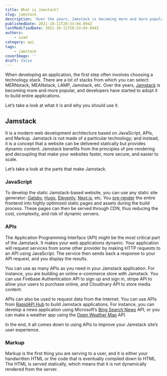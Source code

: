 ```yaml
---
title: What is Jamstack?
slug: jamstack
description: 'Over the years, Jamstack is becoming more and more popular, and developers have started to adopt it to build entire applications.'
publishedDate: 2021-10-11T20:53:04.094Z
lastModifiedDate: 2021-10-11T20:53:04.094Z
authors:
    - saad
category: api
tags:
    - jamstack
coverImage: ''
draft: false
---
```


<Lead>

When developing an application, the first step often involves choosing a technology stack. There are a lot of stacks from which you can select: MERNstack, MEANstack, LAMP, Jamstack, etc. Over the years, [Jamstack](https://jamstack.org/) is becoming more and more popular, and developers have started to adopt it to build entire applications.

</Lead>

Let’s take a look at what it is and why you should use it.

## Jamstack

It is a modern web development architecture based on JavaScript, APIs, and Markup. Jamstack is not made of a particular technology; and instead, it is a concept that a website can be delivered statically but provides dynamic content. Jamstack benefits from the principles of pre-rendering and decoupling that make your websites faster, more secure, and easier to scale.

Let’s take a look at the parts that make Jamstack.

### JavaScript

To develop the static Jamstack-based website, you can use any static site generator: [Gatsby](https://www.gatsbyjs.com/), [Hugo](https://gohugo.io/), [Eleventy](https://www.11ty.dev/), [Next.js](https://nextjs.org/), etc. You [pre-render](https://jamstack.org/glossary/pre-render/) the entire frontend into highly optimized static pages and assets during the build process. These pages can then be served through CDN, thus reducing the cost, complexity, and risk of dynamic servers.

### APIs

The Application Programming Interface (API) might be the most critical part of the Jamstack. It makes your web applications dynamic. Your application will request services from some other provider by making HTTP requests to an API using JavaScript. The service then sends back a response to your API request, and you display the results.

You can use as many APIs as you need in your Jamstack application. For instance, you are building an online e-commerce store with Jamstack. You can use Firebase Authentication API to sign up and sign in, stripe API to allow your users to purchase online, and Cloudinary API to store media content.

APIs can also be used to request data from the Internet. You can use APIs from [RapidAPI Hub](https://RapidAPI.com/hub?utm_source=RapidAPI.com/guides&utm_medium=DevRel&utm_campaign=DevRel) to build Jamstack applications. For instance, you can develop a news application using Microsoft’s [Bing Search News](https://RapidAPI.com/microsoft-azure-org-microsoft-cognitive-services/api/bing-news-search1/?utm_source=RapidAPI.com/guides&utm_medium=DevRel&utm_campaign=DevRel) API, or you can make a weather app using the [Open Weather Map](https://RapidAPI.com/community/api/open-weather-map/) API.

In the end, it all comes down to using APIs to improve your Jamstack site’s user experience.

### Markup

Markup is the first thing you are serving to a user, and it is either your handwritten HTML or the code that is eventually compiled down to HTML. The HTML is served statically, which means that it is not dynamically rendered from the server.
